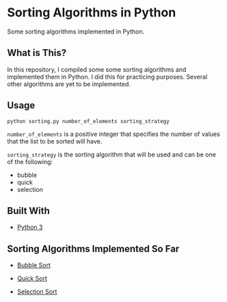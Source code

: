 # Sorting Algorithms in Python

Some sorting algorithms implemented in Python.

## What is This?

In this repository, I compiled some some sorting algorithms and implemented them in Python. I did this for practicing purposes. Several other algorithms are yet to be implemented.

## Usage

`python sorting.py number_of_elements sorting_strategy`

`number_of_elements` is a positive integer that specifies the number of values that the list to be sorted will have.

`sorting_strategy` is the sorting algorithm that will be used and can be one of the following:

* bubble
* quick
* selection

## Built With

* [Python 3](https://www.python.org/download/releases/3.0/)

## Sorting Algorithms Implemented So Far

* [Bubble Sort](https://cdtpinto.github.io/pages/sorting#bubble-sort)

* [Quick Sort](https://cdtpinto.github.io/pages/sorting#quick-sort)

* [Selection Sort](https://cdtpinto.github.io/pages/sorting#selection-sort)
